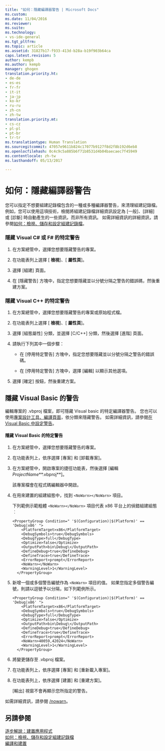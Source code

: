 ```yaml
---
title: "如何：隱藏編譯器警告 | Microsoft Docs"
ms.custom: 
ms.date: 11/04/2016
ms.reviewer: 
ms.suite: 
ms.technology:
- vs-ide-general
ms.tgt_pltfrm: 
ms.topic: article
ms.assetid: 31827b17-f933-413d-b28a-b19f903b64ca
caps.latest.revision: 5
author: kempb
ms.author: kempb
manager: ghogen
translation.priority.ht:
- de-de
- es-es
- fr-fr
- it-it
- ja-jp
- ko-kr
- ru-ru
- zh-cn
- zh-tw
translation.priority.mt:
- cs-cz
- pl-pl
- pt-br
- tr-tr
ms.translationtype: Human Translation
ms.sourcegitcommit: 47057e9611b824c17077b9127f8d2f8b192d6eb8
ms.openlocfilehash: 0c4c9c5a885b6f71b8531d4b04baecaec7f45949
ms.contentlocale: zh-tw
ms.lasthandoff: 05/13/2017

---
```

# <a name="how-to-suppress-compiler-warnings"></a>如何：隱藏編譯器警告
您可以指定不想要組建記錄檔包含的一種或多種編譯器警告，來清理組建記錄檔。 例如，您可以使用這項技術，檢閱將組建記錄檔詳細資訊設定為 [一般]、[詳細] 或 [診斷] 時自動產生的一些資訊，而非所有資訊。 如需詳細資訊的詳細資訊，請參閱[如何：檢視、儲存和設定組建記錄檔](../ide/how-to-view-save-and-configure-build-log-files.md)。  
  
### <a name="to-suppress-specific-warnings-for-visual-c-or-f"></a>隱藏 Visual C# 或 F# 的特定警告 #
  
1.  在方案總管中，選擇您想要隱藏警告的專案。  
  
2.  在功能表列上選擇 [ **檢視**]、[ **屬性頁**]。  
  
3.  選擇 [組建] 頁面。  
  
4.  在 [隱藏警告] 方塊中，指定您想要隱藏並以分號分隔之警告的錯誤碼，然後重建方案。  
  
### <a name="to-suppress-specific-warnings-for-visual-c"></a>隱藏 Visual C++ 的特定警告  
  
1.  在方案總管中，選擇您想要隱藏警告的專案或原始程式檔。  
  
2.  在功能表列上選擇 [ **檢視**]、[ **屬性頁**]。  
  
3.  選擇 [組態屬性] 分類，並選擇 [C/C++] 分類，然後選擇 [進階] 頁面。  
  
4.  請執行下列其中一個步驟：  
  
    -   在 [停用特定警告] 方塊中，指定您想要隱藏並以分號分隔之警告的錯誤碼。  
  
    -   在 [停用特定警告] 方塊中，選擇 [編輯] 以顯示其他選項。  
  
5.  選擇 [確定] 按鈕，然後重建方案。  
  
## <a name="suppressing-warnings-for-visual-basic"></a>隱藏 Visual Basic 的警告  
 編輯專案的 .vbproj 檔案，即可隱藏 Visual basic 的特定編譯器警告。 您也可以使用[專案設計工具、編譯頁面](../ide/reference/compile-page-project-designer-visual-basic.md)，依分類來隱藏警告。 如需詳細資訊，請參閱[在 Visual Basic 中設定警告](../ide/configuring-warnings-in-visual-basic.md)。  
  
#### <a name="to-suppress-specific-warnings-for-visual-basic"></a>隱藏 Visual Basic 的特定警告  
  
1.  在方案總管中，選擇您想要隱藏警告的專案。  
  
2.  在功能表列上，依序選擇 [專案] 和 [卸載專案]。  
  
3.  在方案總管中，開啟專案的捷徑功能表，然後選擇 [編輯 *ProjectName***.vbproj**]。  
  
     該專案檔會在程式碼編輯器中開啟。  
  
4.  在用來建置的組建組態中，找到 `<NoWarn></NoWarn>` 項目。  
  
     下列範例示範粗體 `<NoWarn></NoWarn>` 項目代表 x86 平台上的偵錯組建組態︰  
  
    ```  
    <PropertyGroup Condition=" '$(Configuration)|$(Platform)' == 'Debug|x86' ">  
        <PlatformTarget>x86</PlatformTarget>  
        <DebugSymbols>true</DebugSymbols>  
        <DebugType>full</DebugType>  
        <Optimize>false</Optimize>  
        <OutputPath>bin\Debug\</OutputPath>  
        <DefineDebug>true</DefineDebug>  
        <DefineTrace>true</DefineTrace>  
        <ErrorReport>prompt</ErrorReport>  
        <NoWarn></NoWarn>  
        <WarningLevel>1</WarningLevel>  
      </PropertyGroup>  
    ```  
  
5.  新增一個或多個警告編號作為 `<NoWarn>` 項目的值。 如果您指定多個警告編號，則請以逗號予以分隔，如下列範例所示。  
  
    ```  
    <PropertyGroup Condition=" '$(Configuration)|$(Platform)' == 'Debug|x86' ">  
        <PlatformTarget>x86</PlatformTarget>  
        <DebugSymbols>true</DebugSymbols>  
        <DebugType>full</DebugType>  
        <Optimize>false</Optimize>  
        <OutputPath>bin\Debug\</OutputPath>  
        <DefineDebug>true</DefineDebug>  
        <DefineTrace>true</DefineTrace>  
        <ErrorReport>prompt</ErrorReport>  
        <NoWarn>40059,42024</NoWarn>  
        <WarningLevel>1</WarningLevel>  
      </PropertyGroup>  
    ```  
  
6.  將變更儲存至 .vbproj 檔案。  
  
7.  在功能表列上，依序選擇 [專案] 和 [重新載入專案]。  
  
8.  在功能表列上，依序選擇 [建置] 和 [重建方案]。  
  
     [輸出] 視窗不會再顯示您所指定的警告。  
  
 如需詳細資訊，請參閱 [/nowarn](/dotnet/visual-basic/reference/command-line-compiler/nowarn)。  
  
## <a name="see-also"></a>另請參閱  
 [逐步解說：建置應用程式](../ide/walkthrough-building-an-application.md)   
 [如何：檢視、儲存和設定組建記錄檔](../ide/how-to-view-save-and-configure-build-log-files.md)   
 [編譯和建置](../ide/compiling-and-building-in-visual-studio.md)

